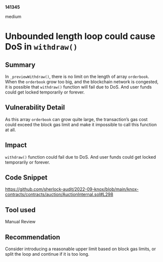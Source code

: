 __141345__

medium

# Unbounded length loop could cause DoS in `withdraw()`

## Summary

In `_previewWithdraw()`, there is no limit on the length of array `orderbook`. When the `orderbook` grow too big, and the blockchain network is congested, it is possible that `withdraw()` function will fail due to DoS. And user funds could get locked temporarily or forever.


## Vulnerability Detail


As this array `orderbook` can grow quite large, the transaction’s gas cost could exceed the block gas limit and make it impossible to call this function at all. 


## Impact

`withdraw()` function could fail due to DoS. And user funds could get locked temporarily or forever.


## Code Snippet

https://github.com/sherlock-audit/2022-09-knox/blob/main/knox-contracts/contracts/auction/AuctionInternal.sol#L298


## Tool used

Manual Review


## Recommendation

Consider introducing a reasonable upper limit based on block gas limits, or split the loop and continue if it is too long.
